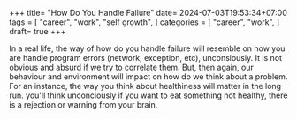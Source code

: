 +++
title= "How Do You Handle Failure"
date= 2024-07-03T19:53:34+07:00
tags = [
    "career",
    "work",
    "self growth",
]
categories = [
    "career",
    "work",
]
draft= true
+++

In a real life, the way of how do you handle failure will resemble on how you are handle program errors (network, exception, etc), unconsiously.
It is not obvious and absurd if we try to correlate them. But, then again, our behaviour and environment will impact on how do we think about
a problem. For an instance, the way you think about healthiness will matter in the long run. you'll think unconciously if you want to eat something not healthy, there is a rejection or warning from your brain. 
